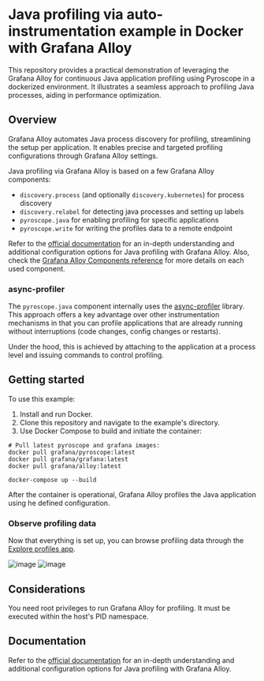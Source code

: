 # Java profiling via auto-instrumentation example in Docker with Grafana Alloy

This repository provides a practical demonstration of leveraging the Grafana Alloy for continuous Java application profiling using Pyroscope in a dockerized environment. It illustrates a seamless approach to profiling Java processes, aiding in performance optimization.

## Overview

Grafana Alloy automates Java process discovery for profiling, streamlining the setup per application. It enables precise and targeted profiling configurations through Grafana Alloy settings.

Java profiling via Grafana Alloy is based on a few Grafana Alloy components:
- `discovery.process` (and optionally `discovery.kubernetes`) for process discovery
- `discovery.relabel` for detecting java processes and setting up labels
- `pyroscope.java` for enabling profiling for specific applications
- `pyroscope.write` for writing the profiles data to a remote endpoint

Refer to the [official documentation](https://grafana.com/docs/pyroscope/latest/configure-client/grafana-alloy/java/) for an in-depth understanding and additional configuration options for Java profiling with Grafana Alloy.
Also, check the [Grafana Alloy Components reference](https://grafana.com/docs/alloy/latest/reference/components/) for more details on each used component.

### async-profiler

The `pyroscope.java` component internally uses the [async-profiler](https://github.com/async-profiler/async-profiler) library.
This approach offers a key advantage over other instrumentation mechanisms in that you can profile applications that are already running without interruptions (code changes, config changes or restarts).

Under the hood, this is achieved by attaching to the application at a process level and issuing commands to control profiling.

## Getting started

To use this example:

1. Install and run Docker.
2. Clone this repository and navigate to the example's directory.
3. Use Docker Compose to build and initiate the container:

```shell
# Pull latest pyroscope and grafana images:
docker pull grafana/pyroscope:latest
docker pull grafana/grafana:latest
docker pull grafana/alloy:latest

docker-compose up --build
```

After the container is operational, Grafana Alloy profiles the Java application using he defined configuration.

### Observe profiling data

Now that everything is set up, you can browse profiling data through the [Explore profiles app](http://localhost:3000/a/grafana-pyroscope-app/profiles-explorer).

![image](https://github.com/user-attachments/assets/16f5559a-0bbc-4cf3-9589-fa4374bbc7e8)
![image](https://github.com/user-attachments/assets/ca28d228-93c3-4e16-a63c-285005c7b203)



## Considerations

You need root privileges to run Grafana Alloy for profiling. It must be executed within the host's PID namespace.

## Documentation

Refer to the [official documentation](https://grafana.com/docs/pyroscope/latest/configure-client/grafana-alloy/java/) for an in-depth understanding and additional configuration options for Java profiling with Grafana Alloy.
